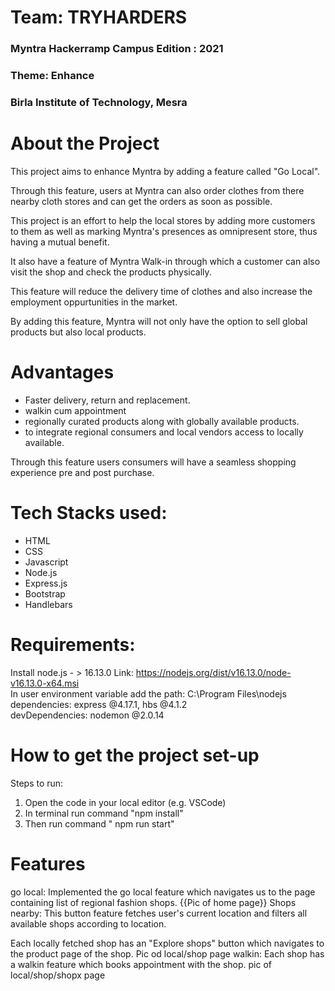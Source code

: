 <h1>Team: TRYHARDERS</H1>
<H3>Myntra Hackerramp Campus Edition : 2021 </h3>
<h3> Theme: Enhance</h3>
<h3> Birla Institute of Technology, Mesra </h3>

# About the Project
This project aims to enhance Myntra by adding a feature called "Go Local". <br>

Through this feature, users at Myntra can also order clothes from there nearby cloth stores and can get the orders as soon as possible.<br>

This project is an effort to help the local stores by adding more customers to them as well as marking Myntra's presences as omnipresent store, thus having a mutual benefit.<br>

It also have a feature of Myntra Walk-in through which a customer can also visit the shop and check the products physically.<br>

This feature will reduce the delivery time of clothes and also increase the employment oppurtunities in the market.<br>

By adding this feature, Myntra will not only have the option to sell global products but also local products.<br>

# Advantages
<ul>
<li> Faster delivery, return and replacement.
<li> walkin cum appointment 
<li> regionally curated products along with globally available products.
<li>to integrate regional consumers and local vendors access to locally available. 
</ul>

Through this feature users consumers will have a seamless shopping experience pre and post purchase.

# Tech Stacks used:
<ul>
<li> HTML
<li> CSS
<li> Javascript
<li> Node.js
<li> Express.js
<li> Bootstrap
<li> Handlebars
</ul>

# Requirements:
Install node.js - > 16.13.0  Link: https://nodejs.org/dist/v16.13.0/node-v16.13.0-x64.msi <br>
In user environment variable add the path: C:\Program Files\nodejs<br>
dependencies: express @4.17.1, hbs @4.1.2 <br>
devDependencies: nodemon @2.0.14<br>

# How to get the project set-up
Steps to run:
1) Open the code in your local editor (e.g. VSCode)
2) In terminal run command "npm  install" 
3) Then run command " npm run start"

# Features
go local: Implemented the go local feature which navigates us to the page containing list of regional fashion shops. 
{{Pic of home page}}
Shops nearby: This button feature fetches user's current location and filters all available shops according to location.

 Each locally fetched shop has an
"Explore shops" button which navigates to the product page of the shop.
Pic od local/shop page
walkin: Each shop has a walkin feature which books appointment with the shop.
pic of local/shop/shopx page

